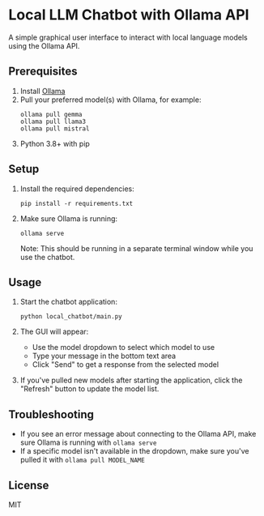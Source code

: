 # Local LLM Chatbot with Ollama API

A simple graphical user interface to interact with local language models using the Ollama API.

## Prerequisites

1. Install [Ollama](https://ollama.ai/)
2. Pull your preferred model(s) with Ollama, for example:
   ```
   ollama pull gemma
   ollama pull llama3
   ollama pull mistral
   ```
3. Python 3.8+ with pip

## Setup

1. Install the required dependencies:
   ```
   pip install -r requirements.txt
   ```

2. Make sure Ollama is running:
   ```
   ollama serve
   ```
   Note: This should be running in a separate terminal window while you use the chatbot.

## Usage

1. Start the chatbot application:
   ```
   python local_chatbot/main.py
   ```

2. The GUI will appear:
   - Use the model dropdown to select which model to use
   - Type your message in the bottom text area
   - Click "Send" to get a response from the selected model

3. If you've pulled new models after starting the application, click the "Refresh" button to update the model list.

## Troubleshooting

- If you see an error message about connecting to the Ollama API, make sure Ollama is running with `ollama serve`
- If a specific model isn't available in the dropdown, make sure you've pulled it with `ollama pull MODEL_NAME`

## License

MIT 
